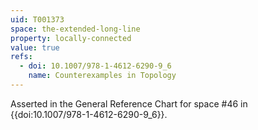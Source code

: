 ```yaml
---
uid: T001373
space: the-extended-long-line
property: locally-connected
value: true
refs:
  - doi: 10.1007/978-1-4612-6290-9_6
    name: Counterexamples in Topology
---
```

Asserted in the General Reference Chart for space #46 in
{{doi:10.1007/978-1-4612-6290-9_6}}.
